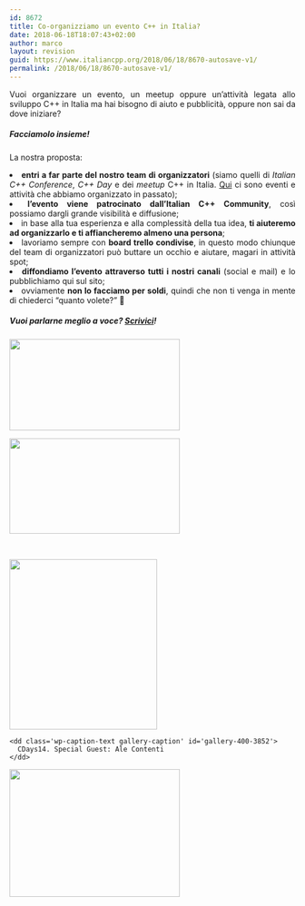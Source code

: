 ```yaml
---
id: 8672
title: Co-organizziamo un evento C++ in Italia?
date: 2018-06-18T18:07:43+02:00
author: marco
layout: revision
guid: https://www.italiancpp.org/2018/06/18/8670-autosave-v1/
permalink: /2018/06/18/8670-autosave-v1/
---
```

<p style="text-align: justify;">
  Vuoi organizzare un evento, un meetup oppure un&#8217;attività legata allo sviluppo C++ in Italia ma hai bisogno di aiuto e pubblicità, oppure non sai da dove iniziare?
</p>

<h5 style="text-align: justify;">
  Facciamolo insieme!
</h5>

<p style="text-align: justify;">
  La nostra proposta:
</p>

<li style="text-align: justify;">
  <strong>entri a far parte del nostro team di organizzatori</strong> (siamo quelli di <em>Italian C++ Conference</em>, <em>C++ Day</em> e dei <em>meetup</em> C++ in Italia. <a href="https://www.italiancpp.org/eventi/passato/">Qui</a> ci sono eventi e attività che abbiamo organizzato in passato);
</li>
<li style="text-align: justify;">
  <strong>l&#8217;evento viene patrocinato dall&#8217;Italian C++ Community</strong>, così possiamo dargli grande visibilità e diffusione;
</li>
<li style="text-align: justify;">
  in base alla tua esperienza e alla complessità della tua idea, <strong>ti aiuteremo ad organizzarlo e ti affiancheremo almeno una persona</strong>;
</li>
<li style="text-align: justify;">
  lavoriamo sempre con <strong>board trello condivise</strong>, in questo modo chiunque del team di organizzatori può buttare un occhio e aiutare, magari in attività spot;
</li>
<li style="text-align: justify;">
  <strong>diffondiamo l&#8217;evento attraverso tutti i nostri canali</strong> (social e mail) e lo pubblichiamo qui sul sito;
</li>
<li style="text-align: justify;">
  ovviamente <strong>non lo facciamo per soldi</strong>, quindi che non ti venga in mente di chiederci &#8220;quanto volete?&#8221; 🙂
</li>

##### Vuoi parlarne meglio a voce? [Scrivici](mailto:info@italiancpp.org)!

<div id='gallery-400' class='gallery galleryid-8672 gallery-columns-2 gallery-size-medium'>
  <dl class='gallery-item'>
    <dt class='gallery-icon landscape'>
      <a href='http://192.168.64.2/wordpress/2017/07/04/itcppcon17/20170617_174143/'><img width="300" height="161" src="http://192.168.64.2/wordpress/wp-content/uploads/2017/07/20170617_174143-e1498919354723-300x161.jpg" class="attachment-medium size-medium" alt="" loading="lazy" srcset="http://192.168.64.2/wordpress/wp-content/uploads/2017/07/20170617_174143-e1498919354723-300x161.jpg 300w, http://192.168.64.2/wordpress/wp-content/uploads/2017/07/20170617_174143-e1498919354723-768x413.jpg 768w, http://192.168.64.2/wordpress/wp-content/uploads/2017/07/20170617_174143-e1498919354723-1024x550.jpg 1024w, http://192.168.64.2/wordpress/wp-content/uploads/2017/07/20170617_174143-e1498919354723-600x322.jpg 600w" sizes="(max-width: 300px) 100vw, 300px" /></a>
    </dt>
  </dl>
  
  <dl class='gallery-item'>
    <dt class='gallery-icon landscape'>
      <a href='http://192.168.64.2/wordpress/2015/02/10/meetup-pordenone-2015/speakers2/'><img width="300" height="168" src="http://192.168.64.2/wordpress/wp-content/uploads/2015/02/speakers2-300x168.jpg" class="attachment-medium size-medium" alt="" loading="lazy" srcset="http://192.168.64.2/wordpress/wp-content/uploads/2015/02/speakers2-300x168.jpg 300w, http://192.168.64.2/wordpress/wp-content/uploads/2015/02/speakers2-600x337.jpg 600w, http://192.168.64.2/wordpress/wp-content/uploads/2015/02/speakers2-250x140.jpg 250w, http://192.168.64.2/wordpress/wp-content/uploads/2015/02/speakers2.jpg 1024w" sizes="(max-width: 300px) 100vw, 300px" /></a>
    </dt>
  </dl>
  
  <br style="clear: both" />
  
  <dl class='gallery-item'>
    <dt class='gallery-icon portrait'>
      <a href='http://192.168.64.2/wordpress/chi-siamo/cdays14/'><img width="260" height="300" src="http://192.168.64.2/wordpress/wp-content/uploads/2013/04/cdays14-260x300.jpg" class="attachment-medium size-medium" alt="" loading="lazy" aria-describedby="gallery-400-3852" srcset="http://192.168.64.2/wordpress/wp-content/uploads/2013/04/cdays14-260x300.jpg 260w, http://192.168.64.2/wordpress/wp-content/uploads/2013/04/cdays14-250x287.jpg 250w, http://192.168.64.2/wordpress/wp-content/uploads/2013/04/cdays14.jpg 481w" sizes="(max-width: 260px) 100vw, 260px" /></a>
    </dt>
    
    <dd class='wp-caption-text gallery-caption' id='gallery-400-3852'>
      CDays14. Special Guest: Ale Contenti
    </dd>
  </dl>
  
  <dl class='gallery-item'>
    <dt class='gallery-icon landscape'>
      <a href='http://192.168.64.2/wordpress/workshop/'><img width="300" height="225" src="http://192.168.64.2/wordpress/wp-content/uploads/2014/10/workshop-300x225.jpg" class="attachment-medium size-medium" alt="" loading="lazy" srcset="http://192.168.64.2/wordpress/wp-content/uploads/2014/10/workshop-300x225.jpg 300w, http://192.168.64.2/wordpress/wp-content/uploads/2014/10/workshop-250x187.jpg 250w, http://192.168.64.2/wordpress/wp-content/uploads/2014/10/workshop.jpg 600w" sizes="(max-width: 300px) 100vw, 300px" /></a>
    </dt>
  </dl>
  
  <br style="clear: both" />
</div>
